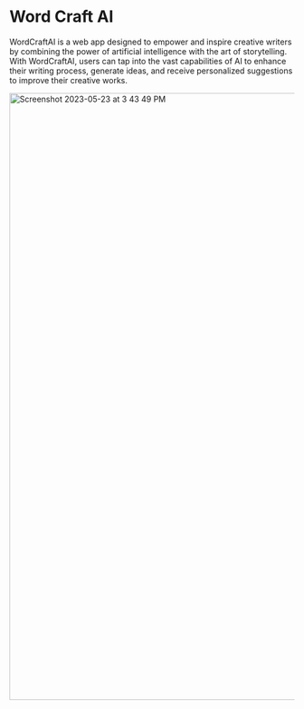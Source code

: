 # Word Craft AI

WordCraftAI is a web app designed to empower and inspire creative writers by combining the power of artificial intelligence with the art of storytelling. With WordCraftAI, users can tap into the vast capabilities of AI to enhance their writing process, generate ideas, and receive personalized suggestions to improve their creative works.

<img width="1071" alt="Screenshot 2023-05-23 at 3 43 49 PM" src="https://github.com/Thabish-Kader/word-craft-ai/assets/76642519/c16b431f-d505-4083-8bf0-d9e180fbd84f">
